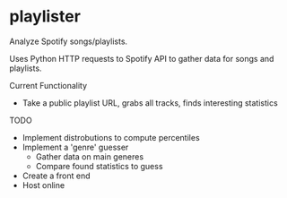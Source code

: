 # playlister
Analyze Spotify songs/playlists.

Uses Python HTTP requests to Spotify API to gather data for songs and playlists.

Current Functionality
* Take a public playlist URL, grabs all tracks, finds interesting statistics

TODO
* Implement distrobutions to compute percentiles
* Implement a 'genre' guesser
	* Gather data on main generes
	* Compare found statistics to guess
* Create a front end
* Host online
